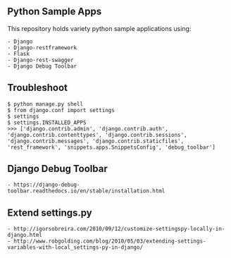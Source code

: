 ## Python Sample Apps

This repository holds variety python sample applications using:

    - Django
    - Django-restframework
    - Flask
    - Django-rest-swagger
    - Django Debug Toolbar


Troubleshoot
-----

    $ python manage.py shell
    $ from django.conf import settings
    $ settings
    $ settings.INSTALLED_APPS
    >>> ['django.contrib.admin', 'django.contrib.auth', 'django.contrib.contenttypes', 'django.contrib.sessions', 'django.contrib.messages', 'django.contrib.staticfiles', 'rest_framework', 'snippets.apps.SnippetsConfig', 'debug_toolbar']


Django Debug Toolbar
-----

    - https://django-debug-toolbar.readthedocs.io/en/stable/installation.html


Extend settings.py
------

    - http://igorsobreira.com/2010/09/12/customize-settingspy-locally-in-django.html
    - http://www.robgolding.com/blog/2010/05/03/extending-settings-variables-with-local_settings-py-in-django/


